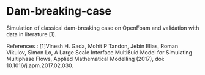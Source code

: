 # Dam-breaking-case
Simulation of classical dam-breaking case on OpenFoam and validation with data in literature [1].

References : 
[1]Vinesh H. Gada, Mohit P Tandon, Jebin Elias, Roman Vikulov, Simon Lo, A
Large Scale Interface Multißuid Model for Simulating Multiphase Flows, Applied Mathematical Modelling
(2017), doi: 10.1016/j.apm.2017.02.030. 
